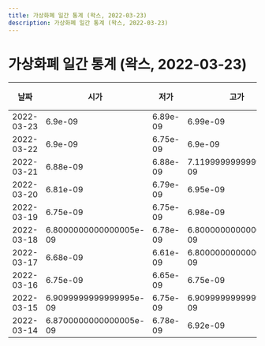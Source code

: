 ```yaml
---
title: 가상화폐 일간 통계 (왁스, 2022-03-23)
description: 가상화폐 일간 통계 (왁스, 2022-03-23)
---
```



가상화폐 일간 통계 (왁스, 2022-03-23)
===

|날짜|시가|저가|고가|종가|비고|
|--|--|--|--|--|--|
|2022-03-23|6.9e-09|6.89e-09|6.99e-09|6.99e-09|    |
|2022-03-22|6.9e-09|6.75e-09|6.9e-09|6.849999999999999e-09|    |
|2022-03-21|6.88e-09|6.88e-09|7.119999999999999e-09|6.99e-09|    |
|2022-03-20|6.81e-09|6.79e-09|6.95e-09|6.95e-09|    |
|2022-03-19|6.75e-09|6.75e-09|6.98e-09|6.81e-09|    |
|2022-03-18|6.8000000000000005e-09|6.78e-09|6.8000000000000005e-09|6.78e-09|    |
|2022-03-17|6.68e-09|6.61e-09|6.8000000000000005e-09|6.8000000000000005e-09|    |
|2022-03-16|6.75e-09|6.65e-09|6.75e-09|6.66e-09|    |
|2022-03-15|6.9099999999999995e-09|6.75e-09|6.9099999999999995e-09|6.75e-09|    |
|2022-03-14|6.8700000000000005e-09|6.78e-09|6.92e-09|6.78e-09|    |
